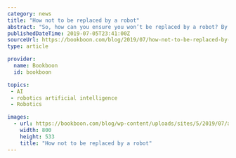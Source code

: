 ```yaml
---
category: news
title: "How not to be replaced by a robot"
abstract: "So, how can you ensure you won’t be replaced by a robot? By developing the soft skills artificial intelligence will not master in the next few decades. When you think of history’s greatest leaders, they all have a few things in common; they had a clear ..."
publishedDateTime: 2019-07-05T23:41:00Z
sourceUrl: https://bookboon.com/blog/2019/07/how-not-to-be-replaced-by-a-robot/
type: article

provider:
  name: Bookboon
  id: bookboon

topics:
 - AI
 - robotics artificial intelligence
 - Robotics

images:
  - url: https://bookboon.com/blog/wp-content/uploads/sites/5/2019/07/aifired-2.jpg
    width: 800
    height: 533
    title: "How not to be replaced by a robot"
---
```

